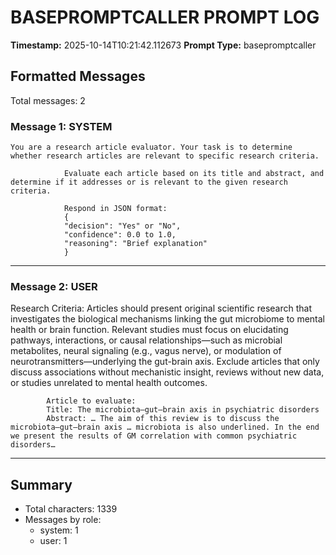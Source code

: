 # BASEPROMPTCALLER PROMPT LOG
**Timestamp:** 2025-10-14T10:21:42.112673
**Prompt Type:** basepromptcaller

## Formatted Messages
Total messages: 2

### Message 1: SYSTEM

```
You are a research article evaluator. Your task is to determine whether research articles are relevant to specific research criteria.

            Evaluate each article based on its title and abstract, and determine if it addresses or is relevant to the given research criteria.

            Respond in JSON format:
            {
            "decision": "Yes" or "No",
            "confidence": 0.0 to 1.0,
            "reasoning": "Brief explanation"
            }
```

---

### Message 2: USER

Research Criteria: Articles should present original scientific research that investigates the biological mechanisms linking the gut microbiome to mental health or brain function. Relevant studies must focus on elucidating pathways, interactions, or causal relationships—such as microbial metabolites, neural signaling (e.g., vagus nerve), or modulation of neurotransmitters—underlying the gut-brain axis. Exclude articles that only discuss associations without mechanistic insight, reviews without new data, or studies unrelated to mental health outcomes.

            Article to evaluate:
            Title: The microbiota–gut–brain axis in psychiatric disorders
            Abstract: … The aim of this review is to discuss the microbiota–gut–brain axis … microbiota is also underlined. In the end we present the results of GM correlation with common psychiatric disorders…

---

## Summary
- Total characters: 1339
- Messages by role:
  - system: 1
  - user: 1